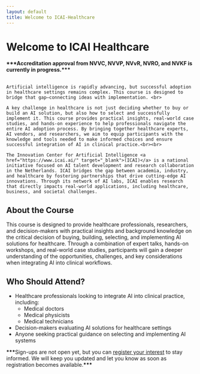 ```yaml
---
layout: default
title: Welcome to ICAI-Healthcare
---
```

# Welcome to ICAI Healthcare
<div class="content">
    <p>
   <strong> ***Accreditation approval from NVVC, NVVP, NVvR, NVRO, and NVKF is currently in progress.***</strong><br><br>

    Artificial intelligence is rapidly advancing, but successful adoption in healthcare settings remains complex. This course is designed to bridge that gap—connecting ideas with implementation. <br>

    A key challenge in healthcare is not just deciding whether to buy or build an AI solution, but also how to select and successfully implement it. This course provides practical insights, real-world case studies, and hands-on experience to help professionals navigate the entire AI adoption process. By bringing together healthcare experts, AI vendors, and researchers, we aim to equip participants with the knowledge and tools needed to make informed choices and ensure successful integration of AI in clinical practice.<br><br>
    
    The Innovation Center for Artificial Intelligence <a href="https://www.icai.ai/" target="_blank">(ICAI)</a> is a national initiative focused on AI talent development and research collaboration in the Netherlands. ICAI bridges the gap between academia, industry, and healthcare by fostering partnerships that drive cutting-edge AI innovations. Through its network of AI labs, ICAI enables research that directly impacts real-world applications, including healthcare, business, and societal challenges. 
  </p>
</div>

## About the Course
This course is designed to provide healthcare professionals, researchers, and decision-makers with practical insights and background knowledge on the critical decision of buying, building, selecting, and implementing AI solutions for healthcare. Through a combination of expert talks, hands-on workshops, and real-world case studies, participants will gain a deeper understanding of the opportunities, challenges, and key considerations when integrating AI into clinical workflows.

<!-- ## Course Objectives
- Understand the buy vs. build principle in AI for healthcare  
- Gain insights into real-world AI applications and the implementation process  
- Learn practical selection criteria for AI systems  
- Engage in interactive workshops for hands-on experience  
- Discuss the future of AI in clinical practice with experts   -->

## Who Should Attend?
- Healthcare professionals looking to integrate AI into clinical practice, including:  
  - Medical doctors  
  - Medical physicists  
  - Medical technicians  
- Decision-makers evaluating AI solutions for healthcare settings  
- Anyone seeking practical guidance on selecting and implementing AI systems  



<div class="content">
    <p><strong>***</strong>Sign-ups are not open yet, but you can <a href="{{ site.url }}/contact">register your interest</a> to stay informed. We will keep you updated and let you know as soon as registration becomes available.<strong>***</strong></p>
</div>